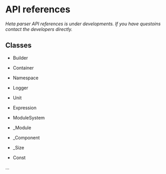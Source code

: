 # API references

*Heta parser API references is under developments. If you have questoins contact the developers directly.*

## Classes

- Builder
- Container
- Namespace
- Logger
- Unit
- Expression
- ModuleSystem
- _Module

- _Component
- _Size
- Const

...